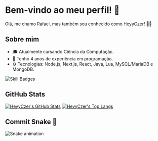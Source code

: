# Bem-vindo ao meu perfil! 👋

Olá, me chamo Rafael, mas também sou conhecido como [HeyyCzer](https://github.com/HeyyCzer)! 👨‍💻

## Sobre mim

- 🎓 Atualmente cursando Ciência da Computação.
- 💼 Tenho 4 anos de experiência em programação.
- ⚙️ Tecnologias: Node.js, Next.js, React, Java, Lua, MySQL/MariaDB e MongoDB.

![Skill Badges](https://skillicons.dev/icons?i=ts,js,html,css,react,nextjs,lua,java,mysql,mongodb,docker,linux)
## GitHub Stats

[![HeyyCzer's GitHub Stats](https://github-stats-heyyczer.vercel.app/api?username=HeyyCzer&show_icons=true&theme=github_dark&locale=pt-br)](https://github.com/HeyyCzer)
[![HeyyCzer's Top Langs](https://github-stats-heyyczer.vercel.app/api/top-langs/?username=HeyyCzer&theme=github_dark&locale=pt-br&layout=compact)](https://github.com/HeyyCzer)

## Commit Snake 🐍

![Snake animation](https://github.com/HeyyCzer/HeyyCzer/blob/output/dist/github-contribution-grid-snake-dark.svg)
